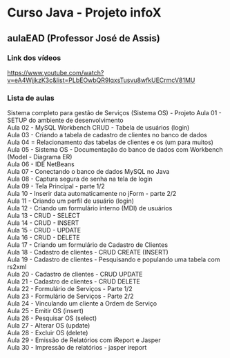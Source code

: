 # Curso Java - Projeto infoX  
## aulaEAD (Professor José de Assis)  

### Link dos vídeos  
<https://www.youtube.com/watch?v=eA4WjjkzK3c&list=PLbEOwbQR9lqxsTusvu8wfkUECrmcV81MU>

### Lista de aulas  

Sistema completo para gestão de Serviços (Sistema OS) - Projeto
Aula 01 - SETUP do ambiente de desenvolvimento  
Aula 02 - MySQL Workbench CRUD - Tabela de usuários (login)  
Aula 03 - Criando a tabela de cadastro de clientes no banco de dados  
Aula 04 = Relacionamento das tabelas de clientes e os (um para muitos)  
Aula 05 - Sistema OS - Documentação do banco de dados com Workbench (Model - Diagrama ER)  
Aula 06 - IDE NetBeans  
Aula 07 - Conectando o banco de dados MySQL no Java  
Aula 08 - Captura segura de senha na tela de login  
Aula 09 - Tela Principal - parte 1/2  
Aula 10 - Inserir data automaticamente no jForm - parte 2/2  
Aula 11 - Criando um perfil de usuário (login)  
Aula 12 - Criando um formulário interno (MDI) de usuários  
Aula 13 - CRUD - SELECT  
Aula 14 - CRUD - INSERT  
Aula 15 - CRUD - UPDATE  
Aula 16 - CRUD - DELETE  
Aula 17 - Criando um formulário de Cadastro de Clientes  
Aula 18 - Cadastro de clientes - CRUD CREATE (INSERT)  
Aula 19 - Cadastro de clientes - Pesquisando e populando uma tabela com rs2xml  
Aula 20 - Cadastro de clientes - CRUD UPDATE  
Aula 21 - Cadastro de clientes - CRUD DELETE  
Aula 22 - Formulário de Serviços - Parte 1/2  
Aula 23 - Formulário de Serviços - Parte 2/2  
Aula 24 - Vinculando um cliente a Ordem de Serviço  
Aula 25 - Emitir OS (insert)  
Aula 26 - Pesquisar OS (select)  
Aula 27 - Alterar OS (update)  
Aula 28 - Excluir OS (delete)  
Aula 29 - Emissão de Relatórios com iReport e Jasper  
Aula 30 - Impressão de relatórios - jasper ireport  
